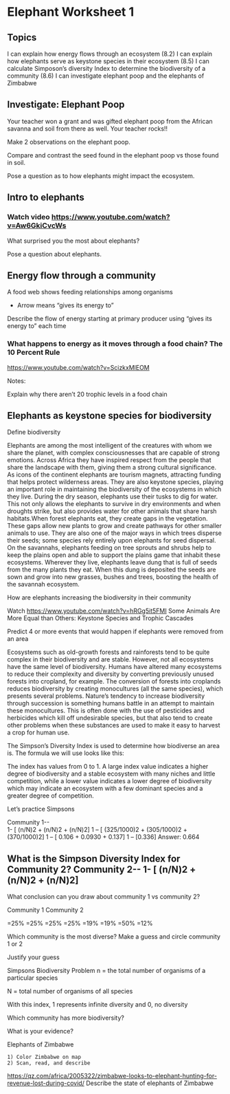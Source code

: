 # Elephant Worksheet 1
## Topics
I can explain how energy flows through an ecosystem (8.2)
I can explain how elephants serve as keystone species in their ecosystem (8.5)
I can calculate Simposon’s diversity Index to determine the biodiversity of a community (8.6)
I can investigate elephant poop and the elephants of Zimbabwe

## Investigate: Elephant Poop

Your teacher won a grant and was gifted elephant poop from the African savanna and soil from there as well. Your teacher rocks!!

Make 2 observations on the elephant poop.

Compare and contrast the seed found in the elephant poop vs those found in soil.

Pose a question as to how elephants might impact the ecosystem.

## Intro to elephants
### Watch video https://www.youtube.com/watch?v=Aw6GkiCvcWs

What surprised you the most about elephants?

Pose a question about elephants.

## Energy flow through a community
A food web shows feeding relationships among organisms
- Arrow means “gives its energy to”

Describe the flow of energy starting at primary producer using “gives its energy to” each time

### What happens to energy as it moves through a food chain? The 10 Percent Rule
https://www.youtube.com/watch?v=ScizkxMlEOM

Notes:

Explain why there aren’t 20 trophic levels in a food chain

## Elephants as keystone species for biodiversity
Define biodiversity

Elephants are among the most intelligent of the creatures with whom we share the planet, with complex consciousnesses that are capable of strong emotions. Across Africa they have inspired respect from the people that share the landscape with them, giving them a strong cultural significance. As icons of the continent elephants are tourism magnets, attracting funding that helps protect wilderness areas. They are also keystone species, playing an important role in maintaining the biodiversity of the ecosystems in which they live.
During the dry season, elephants use their tusks to dig for water. This not only allows the elephants to survive in dry environments and when droughts strike, but also provides water for other animals that share harsh habitats.When forest elephants eat, they create gaps in the vegetation. These gaps allow new plants to grow and create pathways for other smaller animals to use. They are also one of the major ways in which trees disperse their seeds; some species rely entirely upon elephants for seed dispersal.
On the savannahs, elephants feeding on tree sprouts and shrubs help to keep the plains open and able to support the plains game that inhabit these ecosystems.
Wherever they live, elephants leave dung that is full of seeds from the many plants they eat. When this dung is deposited the seeds are sown and grow into new grasses, bushes and trees, boosting the health of the savannah ecosystem.

How are elephants increasing the biodiversity in their community


Watch https://www.youtube.com/watch?v=hRGg5it5FMI
Some Animals Are More Equal than Others: Keystone Species and Trophic Cascades

Predict 4 or more events that would happen if elephants were removed from an area



Ecosystems such as old-growth forests and rainforests tend to be quite complex in their biodiversity and are stable.  However, not all ecosystems have the same level of biodiversity.  Humans have altered many ecosystems to reduce their complexity and diversity by converting previously unused forests into cropland, for example.  The conversion of forests into croplands reduces biodiversity by creating monocultures (all the same species), which presents several problems.  Nature’s tendency to increase biodiversity through succession is something humans battle in an attempt to maintain these monocultures.  This is often done with the use of pesticides and herbicides which kill off undesirable species, but that also tend to create other problems when these substances are used to make it easy to harvest a crop for human use.  

The Simpson’s Diversity Index is used to determine how biodiverse an area is.  The formula we will use looks like this:

The index has values from 0 to 1.  A large index value indicates a higher degree of biodiversity and a stable ecosystem with many niches and little competition, while a lower value indicates a lower degree of biodiversity which may indicate an ecosystem with a few dominant species and a greater degree of competition.  








Let’s practice Simpsons


Community 1--                                                         
1- [ (n/N)2 + (n/N)2 + (n/N)2]
1 – [ (325/1000)2 + (305/1000)2 + (370/1000)2]
1 – [ 0.106 + 0.0930 + 0.137]
1 – [0.336]
Answer: 0.664

What is the Simpson Diversity Index for Community 2?
Community 2-- 
1- [ (n/N)2 + (n/N)2 + (n/N)2]
-



What conclusion can you draw about community 1 vs community 2?





Community 1
Community 2
  
 
  
=25%  =25% =25%  =25%           =19%     =19%      =50% =12%

Which community is the most diverse? Make a guess and circle community 1 or 2



Justify your guess









Simpsons Biodiversity Problem
n = the total number of organisms of a particular species 

N = total number of organisms of all species


With this index, 1 represents infinite diversity and 0, no diversity







Which community has more biodiversity? 


What is your evidence?

Elephants of Zimbabwe















    1) Color Zimbabwe on map
    2) Scan, read, and describe
https://qz.com/africa/2005322/zimbabwe-looks-to-elephant-hunting-for-revenue-lost-during-covid/
Describe the state of elephants of Zimbabwe






